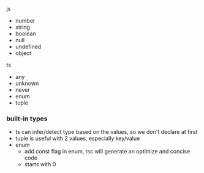 js

- number
- string
- boolean
- null
- undefined
- object

ts

- any
- unknown
- never
- enum
- tuple

### built-in types

- ts can infer/detect type based on the values, so we don't declare at first
- tuple is useful with 2 values, especially key/value
- enum
  - add const flag in enum, tsc will generate an optimize and concise code
  - starts with 0
